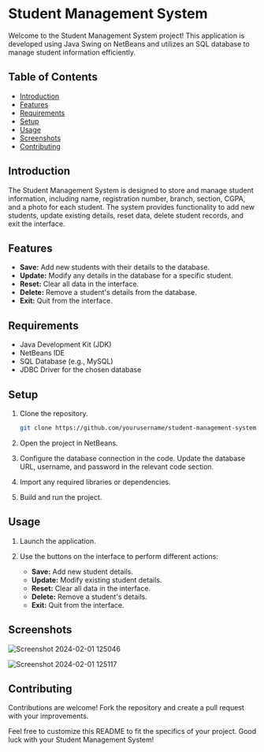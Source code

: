 # Student Management System

Welcome to the Student Management System project! This application is developed using Java Swing on NetBeans and utilizes an SQL database to manage student information efficiently.

## Table of Contents

- [Introduction](#introduction)
- [Features](#features)
- [Requirements](#requirements)
- [Setup](#setup)
- [Usage](#usage)
- [Screenshots](#screenshots)
- [Contributing](#contributing)


## Introduction

The Student Management System is designed to store and manage student information, including name, registration number, branch, section, CGPA, and a photo for each student. The system provides functionality to add new students, update existing details, reset data, delete student records, and exit the interface.

## Features

- **Save:** Add new students with their details to the database.
- **Update:** Modify any details in the database for a specific student.
- **Reset:** Clear all data in the interface.
- **Delete:** Remove a student's details from the database.
- **Exit:** Quit from the interface.

## Requirements

- Java Development Kit (JDK)
- NetBeans IDE
- SQL Database (e.g., MySQL)
- JDBC Driver for the chosen database

## Setup

1. Clone the repository.
   ```bash
   git clone https://github.com/yourusername/student-management-system.git
   ```

2. Open the project in NetBeans.

3. Configure the database connection in the code. Update the database URL, username, and password in the relevant code section.

4. Import any required libraries or dependencies.

5. Build and run the project.

## Usage

1. Launch the application.

2. Use the buttons on the interface to perform different actions:
   - **Save:** Add new student details.
   - **Update:** Modify existing student details.
   - **Reset:** Clear all data in the interface.
   - **Delete:** Remove a student's details.
   - **Exit:** Quit from the interface.

## Screenshots

![Screenshot 2024-02-01 125046](https://github.com/animesh-1425/StudentManagementSystem/assets/89731346/0fae5be9-2b75-49f2-95de-ea4bb3f2cb86)



![Screenshot 2024-02-01 125117](https://github.com/animesh-1425/StudentManagementSystem/assets/89731346/b6f42415-2c85-451c-9fba-6896eb8d57e5)


## Contributing

Contributions are welcome! Fork the repository and create a pull request with your improvements.


Feel free to customize this README to fit the specifics of your project. Good luck with your Student Management System!
